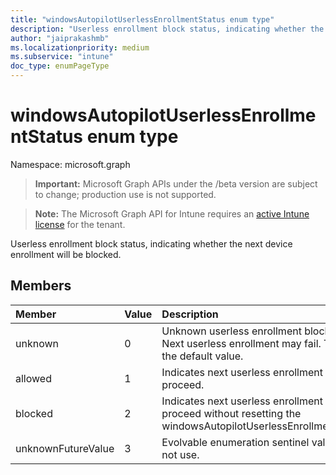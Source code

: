 ```yaml
---
title: "windowsAutopilotUserlessEnrollmentStatus enum type"
description: "Userless enrollment block status, indicating whether the next device enrollment will be blocked."
author: "jaiprakashmb"
ms.localizationpriority: medium
ms.subservice: "intune"
doc_type: enumPageType
---
```


# windowsAutopilotUserlessEnrollmentStatus enum type

Namespace: microsoft.graph

> **Important:** Microsoft Graph APIs under the /beta version are subject to change; production use is not supported.

> **Note:** The Microsoft Graph API for Intune requires an [active Intune license](https://go.microsoft.com/fwlink/?linkid=839381) for the tenant.

Userless enrollment block status, indicating whether the next device enrollment will be blocked.

## Members
|Member|Value|Description|
|:---|:---|:---|
|unknown|0|Unknown userless enrollment block status. Next userless enrollment may fail. This is the default value.|
|allowed|1|Indicates next userless enrollment can proceed.|
|blocked|2|Indicates next userless enrollment cannot proceed without resetting the windowsAutopilotUserlessEnrollmentStatus.|
|unknownFutureValue|3|Evolvable enumeration sentinel value. Do not use.|
